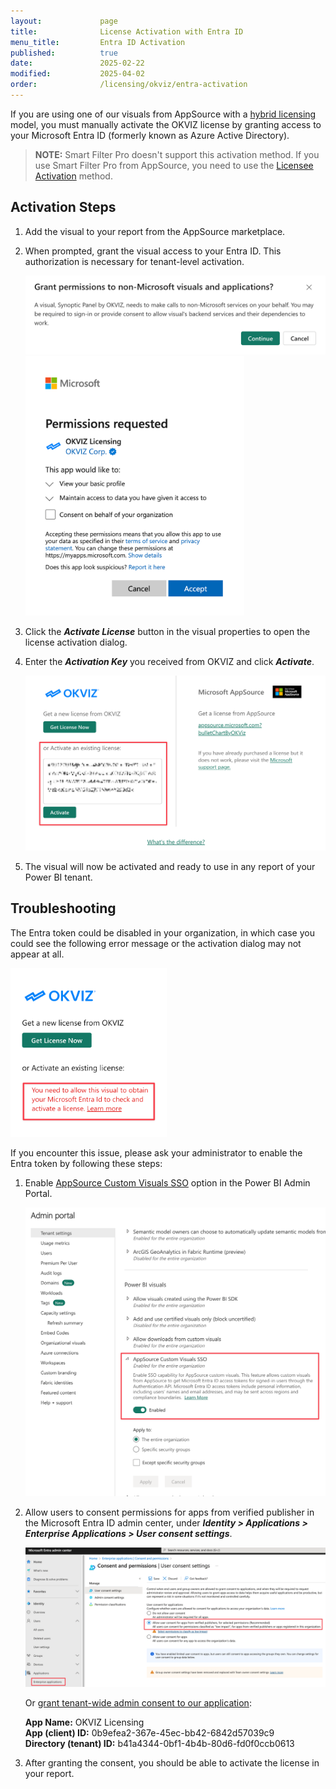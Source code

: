 ```yaml
---
layout:             page
title:              License Activation with Entra ID
menu_title:         Entra ID Activation
published:          true
date:               2025-02-22
modified:           2025-04-02
order:              /licensing/okviz/entra-activation
---
```


If you are using one of our visuals from AppSource with a [hybrid licensing](../index.md#a-third-option-hybrid-licensing) model, you must manually activate the OKVIZ license by granting access to your Microsoft Entra ID (formerly known as Azure Active Directory).

> **NOTE:** Smart Filter Pro doesn't support this activation method. If you use Smart Filter Pro from AppSource, you need to use the [Licensee Activation](licensee-activation.md) method.

## Activation Steps

1. Add the visual to your report from the AppSource marketplace.

2. When prompted, grant the visual access to your Entra ID. This authorization is necessary for tenant-level activation.

    <img src="images/entra-consent-screen1.png" width="600">

    <img src="images/entra-consent-screen2.png" width="350">

3. Click the ***Activate License*** button in the visual properties to open the license activation dialog.

4. Enter the ***Activation Key*** you received from OKVIZ and click ***Activate***.

    <img src="images/okviz-lic-activation-key.png" width="500">

5. The visual will now be activated and ready to use in any report of your Power BI tenant.

## Troubleshooting

The Entra token could be disabled in your organization, in which case you could see the following error message or the activation dialog may not appear at all.

<img src="images/entra-disabled.png" width="250">

If you encounter this issue, please ask your administrator to enable the Entra token by following these steps:

1. Enable [AppSource Custom Visuals SSO](https://learn.microsoft.com/en-us/fabric/admin/organizational-visuals#appsource-custom-visuals-sso) option in the Power BI Admin Portal.

    <img src="images/sso.png">

2. Allow users to consent permissions for apps from verified publisher in the Microsoft Entra ID admin center, under ***Identity > Applications > Enterprise Applications > User consent settings***.

    <img src="images/user-consent.png">

    Or [grant tenant-wide admin consent to our application](https://learn.microsoft.com/en-us/entra/identity/enterprise-apps/grant-admin-consent):

    **App Name:** OKVIZ Licensing  
    **App (client) ID:** 0b9efea2-367e-45ec-bb42-6842d57039c9  
    **Directory (tenant) ID:** b41a4344-0bf1-4b4b-80d6-fd0f0ccb0613
    
3. After granting the consent, you should be able to activate the license in your report.
